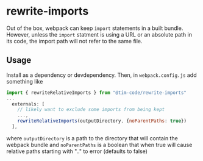 # rewrite-imports

Out of the box, webpack can keep `import` statements in a built bundle. However, unless the `import` statment is using a URL or an absolute path in its code, the import path will not refer to the same file.

## Usage

Install as a dependency or devdependency. Then, in `webpack.config.js` add something like

```js
import { rewriteRelativeImports } from "@tim-code/rewrite-imports"
...
  externals: [
    // likely want to exclude some imports from being kept
    ...,
    rewriteRelativeImports(outputDirectory, {noParentPaths: true})
  ],
```

where `outputDirectory` is a path to the directory that will contain the webpack bundle and
`noParentPaths` is a boolean that when true will cause relative paths starting with ".." to error (defaults to false)
